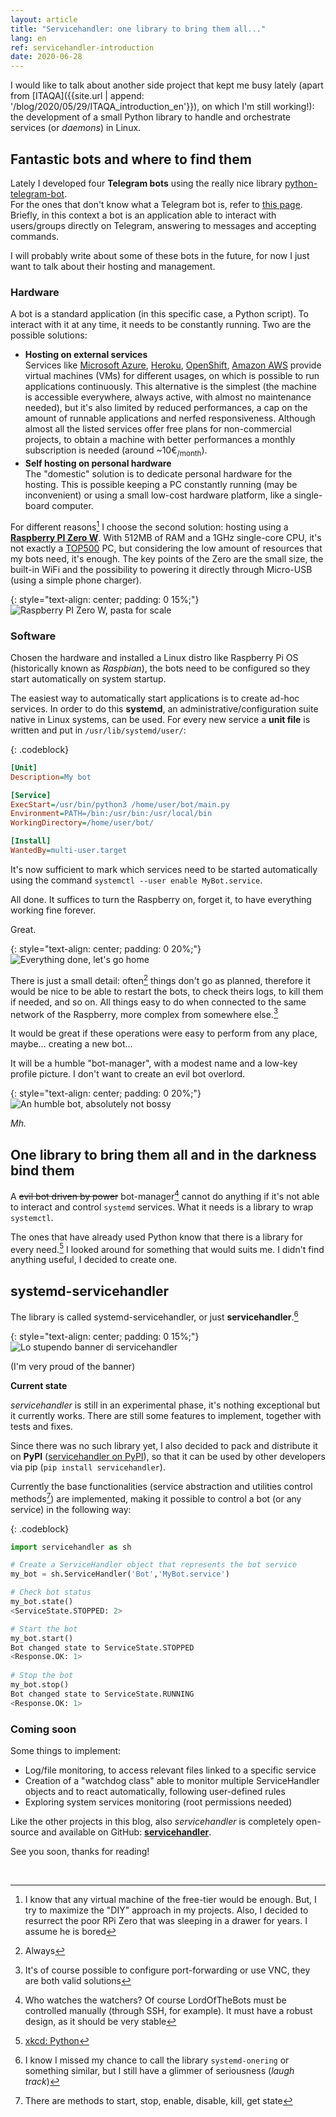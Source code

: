 ```yaml
---
layout: article
title: "Servicehandler: one library to bring them all..."
lang: en
ref: servicehandler-introduction
date: 2020-06-28
---
```


I would like to talk about another side project that kept me busy lately (apart from [ITAQA]({{site.url | append: '/blog/2020/05/29/ITAQA_introduction_en'}}), on which I'm still working!): the development of a small Python library to handle and orchestrate services (or *daemons*) in Linux.

## Fantastic bots and where to find them

Lately I developed four **Telegram bots** using the really nice library [python-telegram-bot](https://github.com/python-telegram-bot/python-telegram-bot).  
For the ones that don't know what a Telegram bot is, refer to [this page](https://core.telegram.org/bots). Briefly, in this context a bot is an application able to interact with users/groups directly on Telegram, answering to messages and accepting commands.

I will probably write about some of these bots in the future, for now I just want to talk about their hosting and management.

### Hardware

A bot is a standard application (in this specific case, a Python script). To interact with it at any  time, it needs to be constantly running. Two are the possible solutions:

* **Hosting on external services**  
  Services like [Microsoft Azure](https://azure.microsoft.com/en-us/), [Heroku](https://www.heroku.com/), [OpenShift](https://www.openshift.com/), [Amazon AWS](https://aws.amazon.com/) provide virtual machines (VMs) for different usages, on which is possible to run applications continuously. This alternative is the simplest (the machine is accessible everywhere, always active, with almost no maintenance needed), but it's also limited by reduced performances, a cap on the amount of runnable applications and nerfed responsiveness.
  Although almost all the listed services offer free plans for non-commercial projects, to obtain a machine with better performances a monthly subscription is needed (around ~10€<sub>/month</sub>).
* **Self hosting on personal hardware**  
  The "domestic" solution is to dedicate personal hardware for the hosting. This is possible keeping a PC constantly running (may be inconvenient) or using a small low-cost hardware platform, like a single-board computer.

For different reasons[^1] I choose the second solution: hosting using a [**Raspberry PI Zero W**](https://www.raspberrypi.org/products/raspberry-pi-zero-w/). With 512MB of RAM and a 1GHz single-core CPU, it's not exactly a [TOP500](https://it.wikipedia.org/wiki/TOP500) PC, but considering the low amount of resources that my bots need, it's enough. The key points of the Zero are the small size, the built-in WiFi and the possibility to powering it directly through Micro-USB (using a simple phone charger).

{: style="text-align: center; padding: 0 15%;"}
<img src="{{site.url | append: '/media/20200628/raspberrypizero.jpg'}}" title="Raspberry PI Zero W, pasta for scale" class="responsive" onclick="window.open(this.src)">

### Software

Chosen the hardware and installed a Linux distro like Raspberry Pi OS (historically known as *Raspbian*), the bots need to be configured so they start automatically on system startup.

The easiest way to automatically start applications is to create ad-hoc services. In order to do this **systemd**, an administrative/configuration suite native in Linux systems, can be used. For every new service a **unit file** is written and put in `/usr/lib/systemd/user/`:

{: .codeblock}

```ini
[Unit]
Description=My bot

[Service]
ExecStart=/usr/bin/python3 /home/user/bot/main.py
Environment=PATH=/bin:/usr/bin:/usr/local/bin
WorkingDirectory=/home/user/bot/

[Install]
WantedBy=multi-user.target
```

It's now sufficient to mark which services need to be started automatically using the command `systemctl --user enable MyBot.service`.

All done. It suffices to turn the Raspberry on, forget it, to have everything working fine forever.

Great.

{: style="text-align: center; padding: 0 20%;"}
<img src="{{site.url | append: '/media/20200628/jobdone.jpg'}}" title="Everything done, let's go home" class="responsive" onclick="window.open(this.src)">

There is just a small detail: often[^2] things don't go as planned, therefore it would be nice to be able to restart the bots, to check theirs logs, to kill them if needed, and so on. All things easy to do when connected to the same network of the Raspberry, more complex from somewhere else.[^3]

It would be great if these operations were easy to perform from any place, maybe... creating a new bot...

It will be a humble "bot-manager", with a modest name and a low-key profile picture. I don't want to create an evil bot overlord.

{: style="text-align: center; padding: 0 20%;"}
<img src="{{site.url | append: '/media/20200628/lordofthebots.jpg'}}" title="An humble bot, absolutely not bossy" class="responsive" onclick="window.open(this.src)">

_Mh._

## One library to bring them all and in the darkness bind them

A ~~evil bot driven by power~~ bot-manager[^4] cannot do anything if it's not able to interact and control `systemd` services. What it needs is a library to wrap `systemctl`.

The ones that have already used Python know that there is a library for every need.[^5] I looked around for something that would suits me. I didn't find anything useful, I decided to create one.

## systemd-servicehandler

The library is called systemd-servicehandler, or just  **servicehandler**.[^6]

{: style="text-align: center; padding: 0 15%;"}
<img src="{{site.url | append: '/media/20200628/servicehandler_banner.png'}}" title="Lo stupendo banner di servicehandler" class="responsive" onclick="window.open(this.src)">

(I'm very proud of the banner)

**Current state**

*servicehandler* is still in an experimental phase, it's nothing exceptional but it currently works. There are still some features to implement, together with tests and fixes.

Since there was no such library yet, I also decided to pack and distribute it on **PyPI** ([servicehandler on PyPI](https://pypi.org/project/servicehandler/)), so that it can be used by other developers via pip  (`pip install servicehandler`).

Currently the base functionalities (service abstraction and utilities control methods[^7]) are implemented, making it possible to control a bot (or any service) in the following way:

{: .codeblock}
```python
import servicehandler as sh

# Create a ServiceHandler object that represents the bot service
my_bot = sh.ServiceHandler('Bot','MyBot.service')

# Check bot status
my_bot.state()
<ServiceState.STOPPED: 2>

# Start the bot
my_bot.start()
Bot changed state to ServiceState.STOPPED
<Response.OK: 1>
    
# Stop the bot
my_bot.stop()
Bot changed state to ServiceState.RUNNING
<Response.OK: 1>
```

### Coming soon

Some things to implement:

* Log/file monitoring, to access relevant files linked to a specific service
* Creation of a "watchdog class" able to monitor multiple ServiceHandler objects and to react automatically, following user-defined rules
* Exploring system services monitoring (root permissions needed)

Like the other projects in this blog, also *servicehandler* is completely open-source and available on GitHub: **[servicehandler](https://github.com/albertosantagostino/systemd-servicehandler)**.

See you soon, thanks for reading!

<br>


[^1]: I know that any virtual machine of the free-tier would be enough. But, I try to maximize the "DIY" approach in my projects. Also, I decided to resurrect the poor RPi Zero that was sleeping in a drawer for years. I assume he is bored
[^2]: Always
[^3]: It's of course possible to configure port-forwarding or use VNC, they are both valid solutions
[^4]: Who watches the watchers? Of course LordOfTheBots must be controlled manually (through SSH, for example). It must have a robust design, as it should be very stable
[^5]: <a href="https://xkcd.com/353/">xkcd: Python</a>
[^6]: I know I missed my chance to call the library `systemd-onering` or something similar, but I still have a glimmer of seriousness (_laugh track_)
[^7]: There are methods to start, stop, enable, disable, kill, get state